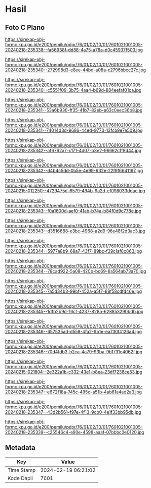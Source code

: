 # Hasil

## Foto C Plano

https://sirekap-obj-formc.kpu.go.id/e200/pemilu/pdpr/76/01/02/10/01/7601021001005-20240218-235338--fa56938f-dd88-4a75-a78a-d0c45937f503.jpg

https://sirekap-obj-formc.kpu.go.id/e200/pemilu/pdpr/76/01/02/10/01/7601021001005-20240218-235340--272998d3-e8ee-44bd-a08a-c2796bbcc27c.jpg

https://sirekap-obj-formc.kpu.go.id/e200/pemilu/pdpr/76/01/02/10/01/7601021001005-20240218-235340--c5551f09-3b75-4aa4-b69d-884eefaf01ca.jpg

https://sirekap-obj-formc.kpu.go.id/e200/pemilu/pdpr/76/01/02/10/01/7601021001005-20240218-235341--53a6b930-ff35-41b7-82eb-a63c0eec36b8.jpg

https://sirekap-obj-formc.kpu.go.id/e200/pemilu/pdpr/76/01/02/10/01/7601021001005-20240218-235341--74014d3d-9686-44ed-9773-13fcb9e7e509.jpg

https://sirekap-obj-formc.kpu.go.id/e200/pemilu/pdpr/76/01/02/10/01/7601021001005-20240218-235342--af6762a7-c171-4d07-b3e2-96662c1f8d44.jpg

https://sirekap-obj-formc.kpu.go.id/e200/pemilu/pdpr/76/01/02/10/01/7601021001005-20240218-235342--d4b4c5dd-0b5e-4e99-932e-22f9f6641197.jpg

https://sirekap-obj-formc.kpu.go.id/e200/pemilu/pdpr/76/01/02/10/01/7601021001005-20240215-012250--4729475d-6579-494b-9a2d-ef098033ddae.jpg

https://sirekap-obj-formc.kpu.go.id/e200/pemilu/pdpr/76/01/02/10/01/7601021001005-20240218-235343--f0a1600d-aef0-41ab-b74a-b84f0d9c778e.jpg

https://sirekap-obj-formc.kpu.go.id/e200/pemilu/pdpr/76/01/02/10/01/7601021001005-20240218-235343--d3516688-e3bc-4968-a2d9-96e48f2d3ac3.jpg

https://sirekap-obj-formc.kpu.go.id/e200/pemilu/pdpr/76/01/02/10/01/7601021001005-20240218-235344--5977a8b9-68a7-43f7-89bc-f39c1af8c863.jpg

https://sirekap-obj-formc.kpu.go.id/e200/pemilu/pdpr/76/01/02/10/01/7601021001005-20240218-235344--78cad922-5a08-420b-bc69-8a564ab73a70.jpg

https://sirekap-obj-formc.kpu.go.id/e200/pemilu/pdpr/76/01/02/10/01/7601021001005-20240218-235345--7a5d34b3-99bf-452a-a5f7-88f58cdfd46e.jpg

https://sirekap-obj-formc.kpu.go.id/e200/pemilu/pdpr/76/01/02/10/01/7601021001005-20240218-235345--1dfb2b9d-16cf-4237-828a-628853290bdb.jpg

https://sirekap-obj-formc.kpu.go.id/e200/pemilu/pdpr/76/01/02/10/01/7601021001005-20240218-235346--657535ad-d558-4fa2-9b1e-ea730f4126a4.jpg

https://sirekap-obj-formc.kpu.go.id/e200/pemilu/pdpr/76/01/02/10/01/7601021001005-20240218-235346--70d4fdb3-b2ca-4a79-93ba-9b1731c4062f.jpg

https://sirekap-obj-formc.kpu.go.id/e200/pemilu/pdpr/76/01/02/10/01/7601021001005-20240215-021804--2e322a1b-c332-43e1-b8ea-23df7238ce53.jpg

https://sirekap-obj-formc.kpu.go.id/e200/pemilu/pdpr/76/01/02/10/01/7601021001005-20240218-235347--e672f18a-745c-495d-a51b-4ab61a4ad2a3.jpg

https://sirekap-obj-formc.kpu.go.id/e200/pemilu/pdpr/76/01/02/10/01/7601021001005-20240218-235347--43d2b561-f97e-4f13-9cb0-4e1f33bb95db.jpg

https://sirekap-obj-formc.kpu.go.id/e200/pemilu/pdpr/76/01/02/10/01/7601021001005-20240218-235339--c25546c4-e90e-4598-aaaf-07bbbc0e0120.jpg


## Metadata

| Key        | Value               |
| ---------- | ------------------- |
| Time Stamp | 2024-02-19 06:21:02 |
| Kode Dapil | 7601                |



